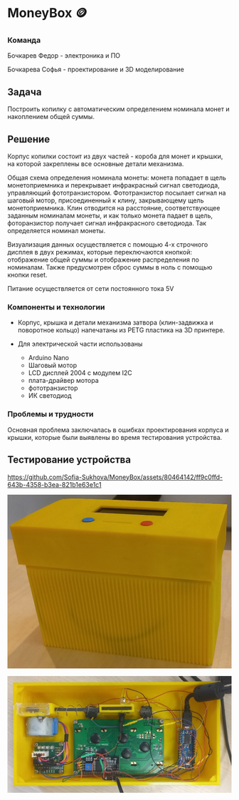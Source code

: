 # MoneyBox :coin: 
### Команда

Бочкарев Федор - электроника и ПО

Бочкарева Софья - проектирование и 3D моделирование

## Задача
Построить копилку с автоматическим определением номинала монет и накоплением общей суммы.

## Решение
Корпус копилки состоит из двух частей - короба для монет и крышки, на которой закреплены все основные детали механизма.

Общая схема определения номинала монеты: монета попадает в щель монетоприемника и перекрывает инфракрасный сигнал светодиода, управляющий фототранзистором. Фототранзистор посылает сигнал на шаговый мотор, присоединенный к клину, закрывающему щель монетоприемника.
Клин отводится на расстояние, соответствующее заданным номиналам монеты, и как только монета падает в щель, фоторанзистор получает сигнал инфракрасного светодиода. Так определяется номинал монеты.

Визуализация данных осуществляется с помощью 4-х строчного дисплея в двух режимах, которые переключаются кнопкой: отображение общей суммы и отображение распределения по номиналам. Также предусмотрен сброс суммы в ноль с помощью кнопки reset. 

Питание осуществляется от сети постоянного тока 5V 

### Компоненты и технологии

* Корпус, крышка и детали механизма затвора (клин-задвижка и поворотное кольцо) напечатаны из PETG пластика на 3D принтере.

* Для электрической части использованы 
  * Arduino Nano
  * Шаговый мотор
  * LCD дисплей 2004 с модулем I2C 
  * плата-драйвер мотора
  * фототранзистор
  * ИК светодиод

### Проблемы и трудности

Основная проблема заключалась в ошибках проектирования корпуса и крышки, которые были выявлены во время тестирования устройства.

## Тестирование устройства


https://github.com/Sofia-Sukhova/MoneyBox/assets/80464142/ff9c0ffd-643b-4358-b3ea-821b1e63e1c1

![Фото готовой копилки снаружи](https://github.com/Sofia-Sukhova/MoneyBox/blob/main/Tex/kopilka.jpg)

![Фото готовой копилки внутри](https://github.com/Sofia-Sukhova/MoneyBox/blob/main/Tex/kryshka_real.jpg)



  
  
  

